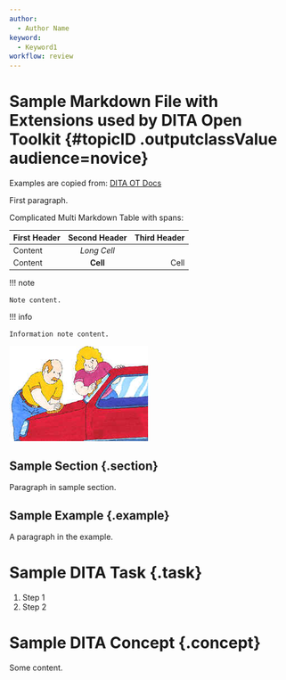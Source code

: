```yaml
---
author:
  - Author Name
keyword:
  - Keyword1
workflow: review
---
```


# Sample Markdown File with Extensions used by DITA Open Toolkit {#topicID .outputclassValue audience=novice}

Examples are copied from: [DITA OT Docs](https://www.dita-ot.org/dev/reference/markdown/markdown-dita-syntax)

First paragraph.

Complicated Multi Markdown Table with spans:

| First Header | Second Header | Third Header |
| ------------ | :-----------: | -----------: |
| Content      |          _Long Cell_        ||
| Content      |   **Cell**    |         Cell |

!!! note

    Note content.
    
!!! info

    Information note content.
    
![Alternate text](image/carwash.jpg 'Figure Title')

## Sample Section {.section}

Paragraph in sample section.

## Sample Example {.example}

A paragraph in the example.

# Sample DITA Task {.task}

1. Step 1
1. Step 2

# Sample DITA Concept {.concept}

Some content.